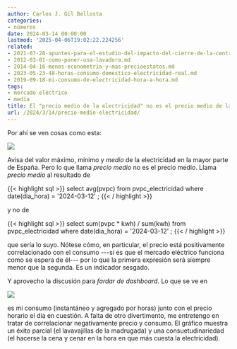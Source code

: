 ```yaml
---
author: Carlos J. Gil Bellosta
categories:
- números
date: 2024-03-14 00:00:00
lastmod: '2025-04-06T19:02:22.224256'
related:
- 2021-07-28-apuntes-para-el-estudio-del-impacto-del-cierre-de-la-central-nuclear-de-garona-en-el-precio-de-la-electricidad-en-espana.md
- 2012-03-01-como-poner-una-lavadora.md
- 2014-04-16-menos-econometria-y-mas-precioestatos.md
- 2023-05-23-48-horas-consumo-domestico-electricidad-real.md
- 2019-09-18-mi-consumo-de-electricidad-hora-a-hora.md
tags:
- mercado eléctrico
- media
title: El "precio medio de la electricidad" no es el precio medio de la electricidad
url: /2024/3/14/precio-medio-electricidad/
---
```


Por ahí se ven cosas como esta:

![](/wp-uploads/2024/precio_medio_electricidad.png#center)

Avisa del valor máximo, mínimo y _medio_ de la electricidad en la mayor parte de España. Pero lo que llama _precio medio_ no es el precio medio. Llama _precio medio_ al resultado de

{{< highlight sql >}}
select avg(pvpc)
from pvpc_electricidad
where
	date(dia_hora) = '2024-03-12'
;
{{< / highlight >}}

y no de

{{< highlight sql >}}
select sum(pvpc * kwh) / sum(kwh)
from pvpc_electricidad
where
	date(dia_hora) = '2024-03-12'
;
{{< / highlight >}}

que sería lo suyo. Nótese cómo, en particular, el precio está positivamente correlacionado con el consumo ---si es que el mercado eléctrico funciona como se espera de él--- por lo que la primera expresión será siempre menor que la segunda. Es un indicador sesgado.

Y aprovecho la discusión para _fardar de dashboard_. Lo que se ve en

![](/wp-uploads/2024/precio_medio_electricidad_frayce.png#center)

es mi consumo (instantáneo y agregado por horas) junto con el precio horario el día en cuestión. A falta de otro divertimento, me entretengo en tratar de correlacionar negativamente precio y consumo. El gráfico muestra un éxito parcial (el lavavajillas de la madrugada) y una consuetudinariedad (el hacerse la cena y cenar en la hora en que más cuesta la electricidad).
